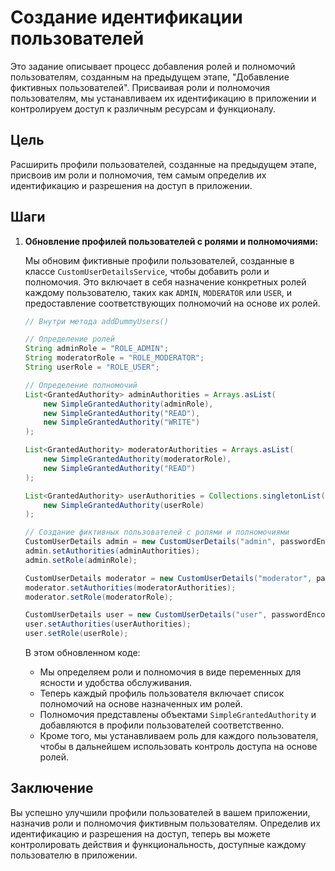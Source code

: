 # Создание идентификации пользователей

Это задание описывает процесс добавления ролей и полномочий пользователям, созданным на предыдущем этапе, "Добавление фиктивных пользователей". Присваивая роли и полномочия пользователям, мы устанавливаем их идентификацию в приложении и контролируем доступ к различным ресурсам и функционалу.

## Цель

Расширить профили пользователей, созданные на предыдущем этапе, присвоив им роли и полномочия, тем самым определив их идентификацию и разрешения на доступ в приложении.

## Шаги

1. **Обновление профилей пользователей с ролями и полномочиями:**

   Мы обновим фиктивные профили пользователей, созданные в классе `CustomUserDetailsService`, чтобы добавить роли и полномочия. Это включает в себя назначение конкретных ролей каждому пользователю, таких как `ADMIN`, `MODERATOR` или `USER`, и предоставление соответствующих полномочий на основе их ролей.

   ```java
   // Внутри метода addDummyUsers()

   // Определение ролей
   String adminRole = "ROLE_ADMIN";
   String moderatorRole = "ROLE_MODERATOR";
   String userRole = "ROLE_USER";

   // Определение полномочий
   List<GrantedAuthority> adminAuthorities = Arrays.asList(
       new SimpleGrantedAuthority(adminRole),
       new SimpleGrantedAuthority("READ"),
       new SimpleGrantedAuthority("WRITE")
   );

   List<GrantedAuthority> moderatorAuthorities = Arrays.asList(
       new SimpleGrantedAuthority(moderatorRole),
       new SimpleGrantedAuthority("READ")
   );

   List<GrantedAuthority> userAuthorities = Collections.singletonList(
       new SimpleGrantedAuthority(userRole)
   );

   // Создание фиктивных пользователей с ролями и полномочиями
   CustomUserDetails admin = new CustomUserDetails("admin", passwordEncoder.encode("admin"), true, true, true, true);
   admin.setAuthorities(adminAuthorities);
   admin.setRole(adminRole);

   CustomUserDetails moderator = new CustomUserDetails("moderator", passwordEncoder.encode("moderator"), true, true, true, true);
   moderator.setAuthorities(moderatorAuthorities);
   moderator.setRole(moderatorRole);

   CustomUserDetails user = new CustomUserDetails("user", passwordEncoder.encode("user"), true, true, true, true);
   user.setAuthorities(userAuthorities);
   user.setRole(userRole);
   ```

   В этом обновленном коде:
    - Мы определяем роли и полномочия в виде переменных для ясности и удобства обслуживания.
    - Теперь каждый профиль пользователя включает список полномочий на основе назначенных им ролей.
    - Полномочия представлены объектами `SimpleGrantedAuthority` и добавляются в профили пользователей соответственно.
    - Кроме того, мы устанавливаем роль для каждого пользователя, чтобы в дальнейшем использовать контроль доступа на основе ролей.

## Заключение

Вы успешно улучшили профили пользователей в вашем приложении, назначив роли и полномочия фиктивным пользователям. Определив их идентификацию и разрешения на доступ, теперь вы можете контролировать действия и функциональность, доступные каждому пользователю в приложении.
